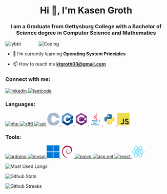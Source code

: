 <h1 align="center">
    Hi 👋, I'm Kasen Groth
</h1>
<h3 align="center">
    I am a Graduate from Gettysburg College with a Bachelor of Science degree in Computer Science and Mathematics
</h3>
<img align="right" alt="Coding" width="400" src="https://media1.tenor.com/m/CzdMW7wnLn8AAAAC/coding.gif">

<p align="left">
    <img src="https://komarev.com/ghpvc/?username=iybbt&label=Profile%20views&color=0e75b6&style=flat" alt="iybbt" />
</p>

- 🌱 I’m currently learning **Operating System Principles**

- 📫 How to reach me **ktgroth03@gmail.com**

<h3 align="left">Connect with me:</h3>
<p align="left">
    <a href="https://www.linkedin.com/in/kasen-groth" target="_blank"> <img align="center" src="https://raw.githubusercontent.com/rahuldkjain/github-profile-readme-generator/master/src/images/icons/Social/linked-in-alt.svg" alt="linkedin" height="40" width="40" /> </a>
    <a href="https://www.leetcode.com/iybbt" target="_blank"> <img align="center" src="https://raw.githubusercontent.com/rahuldkjain/github-profile-readme-generator/master/src/images/icons/Social/leet-code.svg" alt="leetcode" height="40" width="40" /> </a>
</p>

<h3 align="left">Languages:</h3>
<p align="left">
    <a href="https://www.php.net/" target="_blank" rel="noreferrer"> <img src="https://www.svgrepo.com/show/452088/php.svg" alt="php" width="40" height="40"/> </a>
    <a href="https://en.wikipedia.org/wiki/X86_assembly_language" target="_blank" rel="noreferrer"> <img src="https://www.svgrepo.com/show/373445/assembly.svg" alt="x86" width="40" height="40"/> </a>
    <a href="https://www.mysql.com/" target="_blank" rel="noreferrer"> <img src="https://www.svgrepo.com/show/331760/sql-database-generic.svg" alt="sql" width="40" height="40"/> </a>
    <a href="https://www.cprogramming.com/" target="_blank" rel="noreferrer"> <img src="https://raw.githubusercontent.com/devicons/devicon/master/icons/c/c-original.svg" alt="c" width="40" height="40"/> </a>
    <a href="https://www.cprogramming.com/" target="_blank" rel="noreferrer"> <img src="https://raw.githubusercontent.com/devicons/devicon/master/icons/cplusplus/cplusplus-original.svg" alt="cplusplus" width="40" height="40"/> </a>
    <a href="https://dotnet.microsoft.com/en-us/languages/csharp"> <img src="https://raw.githubusercontent.com/devicons/devicon/master/icons/csharp/csharp-original.svg" alt="c#" width="40" height="40"/> </a>
    <a href="https://www.java.com" target="_blank" rel="noreferrer"> <img src="https://raw.githubusercontent.com/devicons/devicon/master/icons/java/java-original.svg" alt="java" width="40" height="40"/> </a>
    <a href="https://www.python.org" target="_blank" rel="noreferrer"> <img src="https://raw.githubusercontent.com/devicons/devicon/master/icons/python/python-original.svg" alt="python" width="40" height="40"/> </a>
    <a href="https://www.javascript.com"> <img src="https://raw.githubusercontent.com/devicons/devicon/master/icons/javascript/javascript-original.svg" alt="javascript" width="40" height="40"/> </a>
</p>

<h3 align="left">Tools:</h3>
<p align="left">
    <a href="https://www.arduino.cc/" target="_blank" rel="noreferrer"> <img src="https://cdn.worldvectorlogo.com/logos/arduino-1.svg" alt="arduino" width="40" height="40"/> </a>
    <a href="https://www.mysql.com/" target="_blank" rel="noreferrer"> <img src="https://raw.githubusercontent.com/rahuldkjain/github-profile-readme-generator/master/src/images/icons/Database/mysql.svg" alt="mysql" width="40" height="40"/> </a>
    <a href="https://www.windows.org" target="_blank" rel="noreferrer"> <img src="https://raw.githubusercontent.com/devicons/devicon/master/icons/windows11/windows11-original.svg" alt="windows" width="40" height="40"> </a>
    <a href="https://www.debian.org/" target="_blank" rel="noreferrer"> <img src="https://raw.githubusercontent.com/devicons/devicon/master/icons/debian/debian-original.svg" alt="debian" width="40" height="40"/> </a>
    <a href="https://www.nasm.us/" target="_blank" rel="noreferrer"> <img src="https://www.nasm.us/images/nasm.png" alt="nasm" width="40" height="40"/> </a>
    <a href="https://dotnet.microsoft.com/" target="_blank" rel="noreferrer"> <img src="https://raw.githubusercontent.com/rahuldkjain/github-profile-readme-generator/master/src/images/icons/Framework/dotnet.svg" alt="asp.net" width="40" height="40"/> </a>
    <a href="https://nodejs.org/" target="_blank" rel="noreferrer"> <img src="https://raw.githubusercontent.com/rahuldkjain/github-profile-readme-generator/master/src/images/icons/BackendDevelopment/nodejs.svg" alt="react" width="40" height="40"/> </a>
    <a href="https://www.react.dev" target="_blank" rel="noreferrer"> <img src="https://raw.githubusercontent.com/devicons/devicon/master/icons/react/react-original.svg" alt="react" width="40" height="40"/> </a>
</p>

![Most Used Langs](https://github-readme-stats.vercel.app/api/top-langs?username=ktgroth&locale=en&layout=compact&theme=dark&langs_count=4)

![Github Stats](https://github-readme-stats.vercel.app/api?username=ktgroth&show_icons=true&locale=en&include_all_commits=true&theme=dark)

![Github Streaks](https://github-readme-streak-stats.herokuapp.com?user=ktgroth&theme=dark&short_numbers=true)
